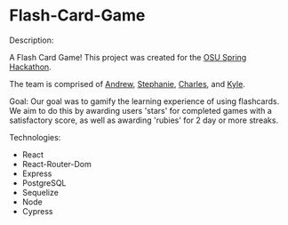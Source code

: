 # Flash-Card-Game

Description:

A Flash Card Game! This project was created for the [OSU Spring Hackathon](https://www.beaverhacks.com/). 

The team is comprised of [Andrew](https://github.com/adnjoo), [Stephanie](https://github.com/Stac24), [Charles](https://github.com/calcOSU), and [Kyle](https://github.com/Stac24/Flash-Card-Game).

Goal: Our goal was to gamify the learning experience of using flashcards. We aim to do this by awarding users 'stars' for completed games with a satisfactory score, as well as awarding 'rubies' for 2 day or more streaks.  

Technologies:

* React
* React-Router-Dom
* Express
* PostgreSQL
* Sequelize
* Node
* Cypress
